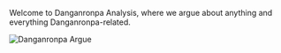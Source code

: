 Welcome to Danganronpa Analysis, where we argue about anything and everything Danganronpa-related.

![Danganronpa Argue](https://cdn.discordapp.com/attachments/361696238808334337/593528242548375570/takethat_bubble.gif)
